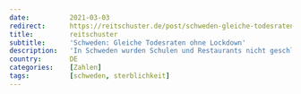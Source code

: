 ```yaml
---
date:          2021-03-03
redirect:      https://reitschuster.de/post/schweden-gleiche-todesraten-ohne-lockdown/
title:         reitschuster
subtitle:      'Schweden: Gleiche Todesraten ohne Lockdown'
description:   'In Schweden wurden Schulen und Restaurants nicht geschlossen, es gibt keine Maskenpflicht – und dennoch starben nicht mehr Menschen als in Deutschland. Ein Blick in das Land ist vernichtend für die Lockdown-Politik – und endlich wagen diesen Vergleich auch nicht alternative Medien.'
country:       DE
categories:    [Zahlen]
tags:          [schweden, sterblichkeit]
---
```


